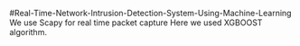 #Real-Time-Network-Intrusion-Detection-System-Using-Machine-Learning
We use Scapy for real time packet capture
Here we used XGBOOST algorithm.
